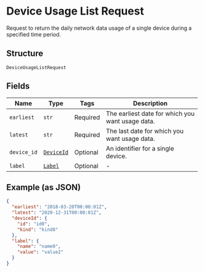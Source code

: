 
# Device Usage List Request

Request to return the daily network data usage of a single device during a specified time period.

## Structure

`DeviceUsageListRequest`

## Fields

| Name | Type | Tags | Description |
|  --- | --- | --- | --- |
| `earliest` | `str` | Required | The earliest date for which you want usage data. |
| `latest` | `str` | Required | The last date for which you want usage data. |
| `device_id` | [`DeviceId`](../../doc/models/device-id.md) | Optional | An identifier for a single device. |
| `label` | [`Label`](../../doc/models/label.md) | Optional | - |

## Example (as JSON)

```json
{
  "earliest": "2018-03-20T00:00:01Z",
  "latest": "2020-12-31T00:00:01Z",
  "deviceId": {
    "id": "id0",
    "kind": "kind8"
  },
  "label": {
    "name": "name0",
    "value": "value2"
  }
}
```


